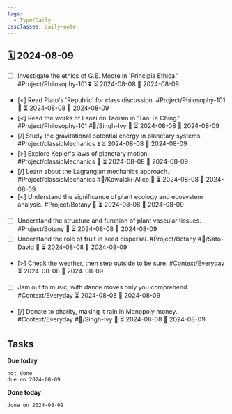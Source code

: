 ```yaml
---
tags:
  - Type/Daily
cssclasses: daily-note
---
```


## 🗓️ 2024-08-09

- [ ] Investigate the ethics of G.E. Moore in 'Principia Ethica.' #Project/Philosophy-101 ⏬ ⏳ 2024-08-08 📅 2024-08-09
- [<] Read Plato's 'Republic' for class discussion. #Project/Philosophy-101 🔺 ⏳ 2024-08-08 📅 2024-08-09
- [<] Read the works of Laozi on Taoism in 'Tao Te Ching.' #Project/Philosophy-101 #👤/Singh-Ivy 🔼 ⏳ 2024-08-08 📅 2024-08-09
- [/] Study the gravitational potential energy in planetary systems. #Project/classicMechanics ⏫ ⏳ 2024-08-08 📅 2024-08-09
- [>] Explore Kepler's laws of planetary motion. #Project/classicMechanics 🔺 ⏳ 2024-08-08 📅 2024-08-09
- [/] Learn about the Lagrangian mechanics approach. #Project/classicMechanics #👤/Kowalski-Alice 🔼 ⏳ 2024-08-08 📅 2024-08-09
- [<] Understand the significance of plant ecology and ecosystem analysis. #Project/Botany 🔺 ⏳ 2024-08-08 📅 2024-08-09
- [ ] Understand the structure and function of plant vascular tissues. #Project/Botany 🔺 ⏳ 2024-08-08 📅 2024-08-09
- [ ] Understand the role of fruit in seed dispersal. #Project/Botany #👤/Sato-David 🔼 ⏳ 2024-08-08 📅 2024-08-09
- [>] Check the weather, then step outside to be sure. #Context/Everyday ⏳ 2024-08-08 📅 2024-08-09
- [ ] Jam out to music, with dance moves only you comprehend. #Context/Everyday ⏳ 2024-08-08 📅 2024-08-09
- [/] Donate to charity, making it rain in Monopoly money. #Context/Everyday #👤/Singh-Ivy 🔽 ⏳ 2024-08-08 📅 2024-08-09

## Tasks

**Due today**

```tasks
not done
due on 2024-08-09
```

**Done today**

```tasks
done on 2024-08-09
```
            